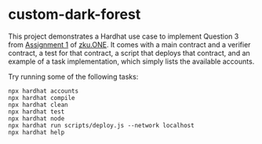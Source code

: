 # custom-dark-forest

This project demonstrates a Hardhat use case to implement Question 3 from [Assignment 1](https://zku.one/assignments-final-project/assignment-1-into-the-woods) of [zku.ONE](https://zku.one). It comes with a main contract and a verifier contract, a test for that contract, a script that deploys that contract, and an example of a task implementation, which simply lists the available accounts.

Try running some of the following tasks:

```shell
npx hardhat accounts
npx hardhat compile
npx hardhat clean
npx hardhat test
npx hardhat node
npx hardhat run scripts/deploy.js --network localhost
npx hardhat help
```
